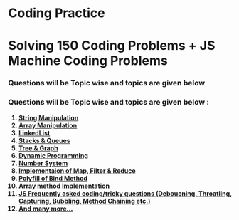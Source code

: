 # Coding Practice
# Solving 150 Coding Problems + JS Machine Coding Problems

<h3> Questions will be Topic wise and topics are given below </h3>

<h3> Questions will be Topic wise and topics are given below : </h3>

<strong>
  <ol>
    <li><a href="https://github.com/smrkhan21/coding/tree/String">String Manipulation</a></li>
    <li><a href="#">Array Manipulation</a></li>
    <li><a href="#">LinkedList</a></li>
    <li><a href="#">Stacks & Queues</a></li>
    <li><a href="#">Tree & Graph</a></li>
    <li><a href="#">Dynamic Programming</a></li>
    <li><a href="#">Number System</a></li>
    <li><a href="#">Implementaion of Map, Filter & Reduce</a></li>
    <li><a href="#">Polyfill of Bind Method</a></li>
    <li><a href="#">Array method Implementation</a></li>
    <li><a href="#">JS Frequently asked coding/tricky questions (Deboucning, Throatling, Capturing, Bubbling, Method Chaining etc.)</a></li>
    <li><a href="#">And many more...</a></li>
  </ol>
</strong>
